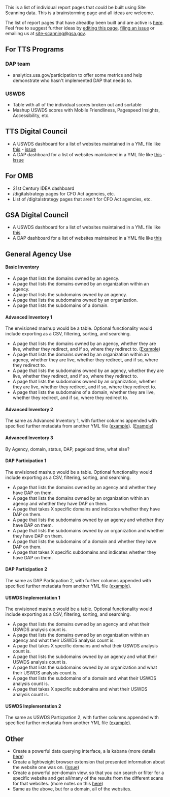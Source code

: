 This is a list of individual report pages that _could_ be built using Site Scanning data.  This is a brainstorming page and all ideas are welcome.  

The list of report pages that have alreadby been built and are active is [here](/presentation-layers#active).  Feel free to suggest further ideas by [editing this page](https://github.com/18F/site-scanning-documentation/edit/master/presentation-layers/candidate-report-pages.md), [filing an issue](https://github.com/18F/site-scanning/issues) or emailing us at site-scanning@gsa.gov.  




## For TTS Programs

### DAP team
* analytics.usa.gov/participation to offer some metrics and help demonstrate who hasn't implemented DAP that needs to.  

### USWDS

* Table with all of the individual scores broken out and sortable
* Mashup USWDS scores with Mobile Friendliness, Pagespeed Insights, Accessibility, etc. 

## TTS Digital Council 
* A USWDS dashboard for a list of websites maintained in a YML file like [this](https://github.com/GSA/machine-readable-TTS/blob/master/data/websites.yml) - [issue](https://github.com/18F/Spotlight/issues/650)
* A DAP dashboard for a list of websites maintained in a YML file like [this](https://github.com/GSA/machine-readable-TTS/blob/master/data/websites.yml) - [issue](https://github.com/18F/Spotlight/issues/649)


## For OMB

* 21st Century IDEA dashboard
* /digitalstrategy pages for CFO Act agencies, etc.
* List of /digitalstrategy pages that aren't for CFO Act agencies, etc.


## GSA Digital Council 
* A USWDS dashboard for a list of websites maintained in a YML file like [this](https://github.com/GSA/machine-readable-TTS/blob/master/data/websites.yml)
* A DAP dashboard for a list of websites maintained in a YML file like [this](https://github.com/GSA/machine-readable-TTS/blob/master/data/websites.yml) 

## General Agency Use

#### Basic Inventory 
* A page that lists the domains owned by an agency.  
* A page that lists the domains owned by an organization within an agency.  
* A page that lists the subdomains owned by an agency.  
* A page that lists the subdomains owned by an organization.  
* A page that lists the subdomains of a domain.  

#### Advanced Inventory 1

The envisioned mashup would be a table.  Optional functionality would include exporting as a CSV, filtering, sorting, and searching.  

* A page that lists the domains owned by an agency, whether they are live, whether they redirect, and if so, where they redirect to. ([Example](/presentation-layers/wireframes/agency-domains-advanced-inventory-1.md))
* A page that lists the domains owned by an organization within an agency, whether they are live, whether they redirect, and if so, where they redirect to.  
* A page that lists the subdomains owned by an agency, whether they are live, whether they redirect, and if so, where they redirect to.  
* A page that lists the subdomains owned by an organization, whether they are live, whether they redirect, and if so, where they redirect to.  
* A page that lists the subdomains of a domain, whether they are live, whether they redirect, and if so, where they redirect to.  

#### Advanced Inventory 2

The same as Advanced Inventory 1, with further columns appended with specified further metadata from another YML file ([example](https://github.com/GSA/machine-readable-TTS/blob/master/data/websites.yml)).  ([Example](/presentation-layers/wireframes/agency-domains-advanced-inventory-2.md))

#### Advanced Inventory 3 

By Agency, domain, status, DAP, pageload time, what else? 


#### DAP Participation 1

The envisioned mashup would be a table.  Optional functionality would include exporting as a CSV, filtering, sorting, and searching.  

* A page that lists the domains owned by an agency and whether they have DAP on them.   
* A page that lists the domains owned by an organization within an agency and whether they have DAP on them.  
* A page that takes X specific domains and indicates whether they have DAP on them.  
* A page that lists the subdomains owned by an agency and whether they have DAP on them.  
* A page that lists the subdomains owned by an organization and whether they have DAP on them.  
* A page that lists the subdomains of a domain and whether they have DAP on them.  
* A page that takes X specific subdomains and indicates whether they have DAP on them.  

#### DAP Participation 2

The same as DAP Particpation 2, with further columns appended with specified further metadata from another YML file ([example](https://github.com/GSA/machine-readable-TTS/blob/master/data/websites.yml)). 


#### USWDS Implementation 1

The envisioned mashup would be a table.  Optional functionality would include exporting as a CSV, filtering, sorting, and searching.  

* A page that lists the domains owned by an agency and what their USWDS analysis count is.   
* A page that lists the domains owned by an organization within an agency and what their USWDS analysis count is.  
* A page that takes X specific domains and what their USWDS analysis count is.  
* A page that lists the subdomains owned by an agency and what their USWDS analysis count is.  
* A page that lists the subdomains owned by an organization and what their USWDS analysis count is.  
* A page that lists the subdomains of a domain and what their USWDS analysis count is.  
* A page that takes X specific subdomains and what their USWDS analysis count is.  

#### USWDS Implementation 2

The same as USWDS Particpation 2, with further columns appended with specified further metadata from another YML file ([example](https://github.com/GSA/machine-readable-TTS/blob/master/data/websites.yml)). 

## Other

* Create a powerful data querying interface, a la kabana (more details [here](https://github.com/18F/Spotlight/issues/321))
* Create a lightweight browser extension that presented information about the website one was on.  ([issue](https://github.com/18F/Spotlight/issues/409))
* Create a powerful per-domain view, so that you can search or filter for a specific website and get all/many of the results from the different scans for that websites.  (more notes on this [here](https://github.com/18F/Spotlight/issues/448))
* Same as the above, but for a domain, all of the websites.  

